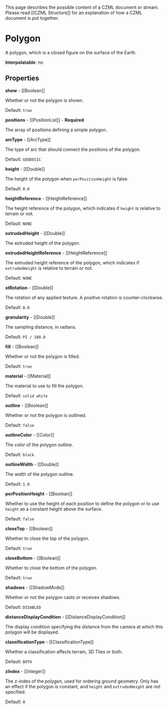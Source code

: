 This page describes the possible content of a CZML document or stream. Please read [[CZML Structure]] for an explanation of how a CZML document is put together.

# Polygon

A polygon, which is a closed figure on the surface of the Earth.

**Interpolatable**: no

## Properties

**show** - [[Boolean]]

Whether or not the polygon is shown.

Default: `true`


**positions** - [[PositionList]] - **Required**

The array of positions defining a simple polygon.


**arcType** - [[ArcType]]

The type of arc that should connect the positions of the polygon.

Default: `GEODESIC`


**height** - [[Double]]

The height of the polygon when `perPositionHeight` is false.

Default: `0.0`


**heightReference** - [[HeightReference]]

The height reference of the polygon, which indicates if `height` is relative to terrain or not.

Default: `NONE`


**extrudedHeight** - [[Double]]

The extruded height of the polygon.


**extrudedHeightReference** - [[HeightReference]]

The extruded height reference of the polygon, which indicates if `extrudedHeight` is relative to terrain or not.

Default: `NONE`


**stRotation** - [[Double]]

The rotation of any applied texture. A positive rotation is counter-clockwise.

Default: `0.0`


**granularity** - [[Double]]

The sampling distance, in radians.

Default: `PI / 180.0`


**fill** - [[Boolean]]

Whether or not the polygon is filled.

Default: `true`


**material** - [[Material]]

The material to use to fill the polygon.

Default: `solid white`


**outline** - [[Boolean]]

Whether or not the polygon is outlined.

Default: `false`


**outlineColor** - [[Color]]

The color of the polygon outline.

Default: `black`


**outlineWidth** - [[Double]]

The width of the polygon outline.

Default: `1.0`


**perPositionHeight** - [[Boolean]]

Whether to use the height of each position to define the polygon or to use `height` as a constant height above the surface.

Default: `false`


**closeTop** - [[Boolean]]

Whether to close the top of the polygon.

Default: `true`


**closeBottom** - [[Boolean]]

Whether to close the bottom of the polygon.

Default: `true`


**shadows** - [[ShadowMode]]

Whether or not the polygon casts or receives shadows.

Default: `DISABLED`


**distanceDisplayCondition** - [[DistanceDisplayCondition]]

The display condition specifying the distance from the camera at which this polygon will be displayed.


**classificationType** - [[ClassificationType]]

Whether a classification affects terrain, 3D Tiles or both.

Default: `BOTH`


**zIndex** - [[Integer]]

The z-index of the polygon, used for ordering ground geometry. Only has an effect if the polygon is constant, and `height` and `extrudedHeight` are not specified.

Default: `0`



